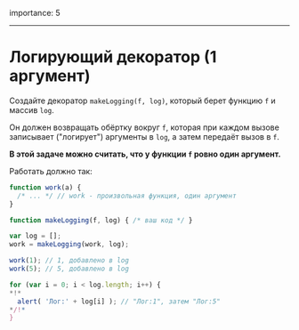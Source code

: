 importance: 5

---

# Логирующий декоратор (1 аргумент)

Создайте декоратор `makeLogging(f, log)`, который берет функцию `f` и массив `log`.

Он должен возвращать обёртку вокруг `f`, которая при каждом вызове записывает ("логирует") аргументы в `log`, а затем передаёт вызов в `f`.

**В этой задаче можно считать, что у функции `f` ровно один аргумент.**

Работать должно так:

```js
function work(a) {
  /* ... */ // work - произвольная функция, один аргумент
}

function makeLogging(f, log) { /* ваш код */ }

var log = [];
work = makeLogging(work, log);

work(1); // 1, добавлено в log
work(5); // 5, добавлено в log

for (var i = 0; i < log.length; i++) {
*!*
  alert( 'Лог:' + log[i] ); // "Лог:1", затем "Лог:5"
*/!*
}
```

